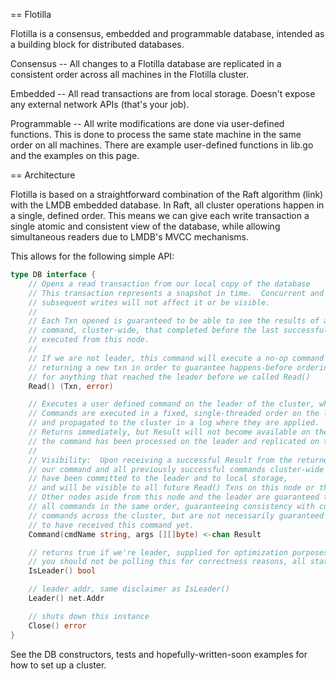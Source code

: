 ==
Flotilla

Flotilla is a consensus, embedded and programmable database, intended as a building block for distributed databases.

Consensus -- All changes to a Flotilla database are replicated in a consistent order across all machines in the Flotilla cluster.

Embedded -- All read transactions are from local storage.  Doesn't expose any external network APIs (that's your job).

Programmable -- All write modifications are done via user-defined functions.  This is done to process the same state machine in the same order on all machines.  There are example user-defined functions in lib.go and the examples on this page.

==
Architecture

Flotilla is based on a straightforward combination of the Raft algorithm (link) with the LMDB embedded database.  In Raft, all cluster operations happen in a single, defined order.
This means we can give each write transaction a single atomic and consistent view of the database, while allowing simultaneous readers due to LMDB's MVCC mechanisms.  

This allows for the following simple API:

```go
type DB interface {
	// Opens a read transaction from our local copy of the database
	// This transaction represents a snapshot in time.  Concurrent and
	// subsequent writes will not affect it or be visible.
	//
	// Each Txn opened is guaranteed to be able to see the results of any
	// command, cluster-wide, that completed before the last successful command
	// executed from this node.
	//
	// If we are not leader, this command will execute a no-op command through raft before
	// returning a new txn in order to guarantee happens-before ordering
	// for anything that reached the leader before we called Read()
	Read() (Txn, error)

	// Executes a user defined command on the leader of the cluster, wherever that may be.
	// Commands are executed in a fixed, single-threaded order on the leader
	// and propagated to the cluster in a log where they are applied.
	// Returns immediately, but Result will not become available on the returned chan until
	// the command has been processed on the leader and replicated on this node.
	//
	// Visibility:  Upon receiving a successful Result from the returned channel,
	// our command and all previously successful commands cluster-wide
	// have been committed to the leader and to local storage,
	// and will be visible to all future Read() Txns on this node or the leader.
	// Other nodes aside from this node and the leader are guaranteed to execute
	// all commands in the same order, guaranteeing consistency with concurrent
	// commands across the cluster, but are not necessarily guaranteed
	// to have received this command yet.
	Command(cmdName string, args [][]byte) <-chan Result

	// returns true if we're leader, supplied for optimization purposes only.
	// you should not be polling this for correctness reasons, all state changes should happen as Commands
	IsLeader() bool

	// leader addr, same disclaimer as IsLeader()
	Leader() net.Addr

	// shuts down this instance
	Close() error
}
```

See the DB constructors, tests and hopefully-written-soon examples for how to set up a cluster.